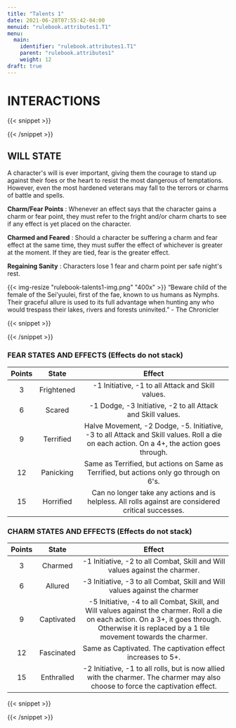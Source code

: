 ```yaml
---
title: "Talents 1"
date: 2021-06-28T07:55:42-04:00
menuid: "rulebook.attributes1.T1"
menu:
  main:
    identifier: "rulebook.attributes1.T1"
    parent: "rulebook.attributes1"
    weight: 12
draft: true
---
```


# INTERACTIONS

{{< snippet >}}<div class="bookpage-columns"><div class="bookpage-column">{{< /snippet >}}

## WILL STATE
A character's will is ever important, giving them the courage to stand up
against their foes or the heart to resist the most dangerous of temptations.
However, even the most hardened veterans may fall to the terrors or charms of
battle and spells.

**Charm/Fear Points** : Whenever an effect says that the character gains a charm
or fear point, they must refer to the fright and/or charm charts to see if any
effect is yet placed on the character.

**Charmed and Feared** : Should a character be suffering a charm and fear effect
at the same time, they must suffer the effect of whichever is greater at the
moment. If they are tied, fear is the greater effect.

**Regaining Sanity** : Characters lose 1 fear and charm point per safe night's rest.

{{< img-resize "rulebook-talents1-img.png" "400x" >}}
“Beware child of the female of the Sei’yuulei, first of the fae, known to us
humans as Nymphs. Their graceful allure is used to its full advantage when
hunting any who would trespass their lakes, rivers and forests uninvited.” - The Chronicler

{{< snippet >}}</div><div class="bookpage-column">{{< /snippet >}}

### FEAR STATES AND EFFECTS (Effects do not stack)

| Points  |  State        | Effect                                                      |
|:-------:|:-------------:|:-----------------------------------------------------------:|
|  3      |  Frightened   | -1 Initiative, -1 to all Attack and Skill values.           |
|  6      |  Scared       | -1 Dodge, -3 Initiative, -2 to all Attack and Skill values. |
|  9      |  Terrified    | Halve Movement, -2 Dodge, -5. Initiative, -3 to all Attack and Skill values. Roll a die on each action. On a 4+, the action goes through. |
|  12     |  Panicking    | Same as Terrified, but actions on Same as Terrified, but actions only go through on 6's. |
|  15     |  Horrified    | Can no longer take any actions and is helpless. All rolls against are considered critical successes. |

### CHARM STATES AND EFFECTS (Effects do not stack)

| Points  |  State        | Effect                                                      | 
|:-------:|:-------------:|:-----------------------------------------------------------:|
|  3      | Charmed       | -1 Initiative, -2 to all Combat, Skill and Will values against the charmer. |
|  6      | Allured       | -3 Initiative, -3 to all Combat, Skill and Will values against the charmer  |
|  9      | Captivated    | -5 Initiative, -4 to all Combat, Skill, and Will values against the charmer. Roll a die on each action. On a 3+, it goes through. Otherwise it is replaced by a 1 tile movement towards the charmer. |
|  12     | Fascinated    | Same as Captivated. The captivation effect increases to 5+. |
|  15     | Enthralled    | -2 Initiative, -1 to all rolls, but is now allied with the charmer. The charmer may also choose to force the captivation effect. |

{{< snippet >}}</div></div>{{< /snippet >}}

